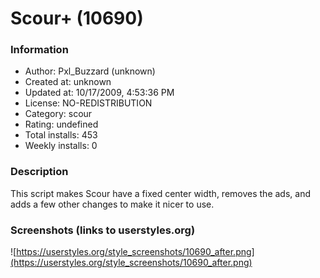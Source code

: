 # Scour+ (10690)

### Information
- Author: Pxl_Buzzard (unknown)
- Created at: unknown
- Updated at: 10/17/2009, 4:53:36 PM
- License: NO-REDISTRIBUTION
- Category: scour
- Rating: undefined
- Total installs: 453
- Weekly installs: 0


### Description
This script makes Scour have a fixed center width, removes the ads, and adds a few other changes to make it nicer to use.


### Screenshots (links to userstyles.org)
![https://userstyles.org/style_screenshots/10690_after.png](https://userstyles.org/style_screenshots/10690_after.png)


